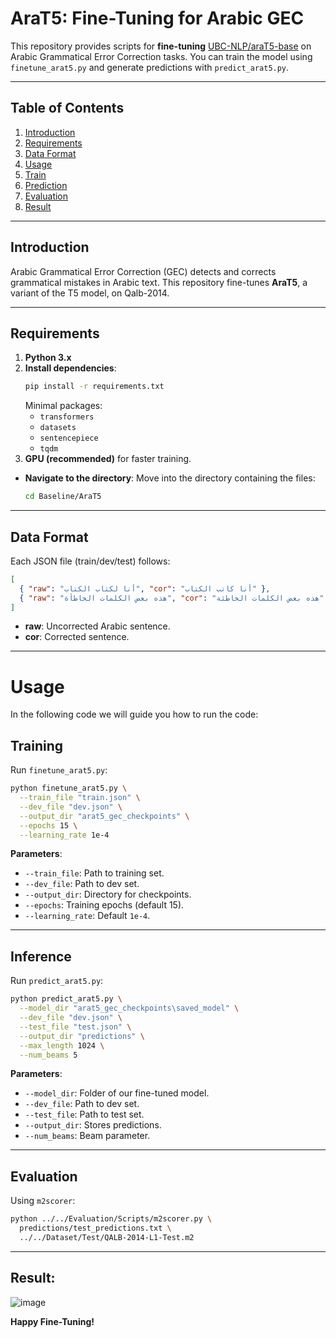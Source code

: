 # AraT5: Fine-Tuning for Arabic GEC

This repository provides scripts for **fine-tuning** [UBC-NLP/araT5-base](https://huggingface.co/UBC-NLP/araT5-base) on Arabic Grammatical Error Correction tasks. You can train the model using `finetune_arat5.py` and generate predictions with `predict_arat5.py`.

---

## Table of Contents
1. [Introduction](#introduction)
2. [Requirements](#requirements)
3. [Data Format](#data-format)
4. [Usage](#usage)
5. [Train](#training)
6. [Prediction](#prediction)
7. [Evaluation](#evaluation)
8. [Result](#result)

---

## Introduction

Arabic Grammatical Error Correction (GEC) detects and corrects grammatical mistakes in Arabic text. This repository fine-tunes **AraT5**, a variant of the T5 model, on Qalb-2014.

---

## Requirements

1. **Python 3.x**
2. **Install dependencies**:
   ```bash
   pip install -r requirements.txt
   ```
   Minimal packages:
   - `transformers`
   - `datasets`
   - `sentencepiece`
   - `tqdm`
3. **GPU (recommended)** for faster training.
- **Navigate to the directory**: Move into the directory containing the files:
  ```bash
  cd Baseline/AraT5
   ```
---

## Data Format

Each JSON file (train/dev/test) follows:
```json
[
  { "raw": "أنا لكتاب الكتاب", "cor": "أنا كاتب الكتاب" },
  { "raw": "هذه بعض الكلمات الخاطأة", "cor": "هذه بعض الكلمات الخاطئة" }
]
```
- **raw**: Uncorrected Arabic sentence.
- **cor**: Corrected sentence.

---
# Usage
In the following code we will guide you how to run the code:
## Training

Run `finetune_arat5.py`:
```bash
python finetune_arat5.py \
  --train_file "train.json" \
  --dev_file "dev.json" \
  --output_dir "arat5_gec_checkpoints" \
  --epochs 15 \
  --learning_rate 1e-4
```

**Parameters**:
- `--train_file`: Path to training set.
- `--dev_file`: Path to dev set.
- `--output_dir`: Directory for checkpoints.
- `--epochs`: Training epochs (default 15).
- `--learning_rate`: Default `1e-4`.

---

## Inference

Run `predict_arat5.py`:
```bash
python predict_arat5.py \
  --model_dir "arat5_gec_checkpoints\saved_model" \
  --dev_file "dev.json" \
  --test_file "test.json" \
  --output_dir "predictions" \
  --max_length 1024 \
  --num_beams 5
```

**Parameters**:
- `--model_dir`: Folder of our fine-tuned model.
- `--dev_file`: Path to dev set.
- `--test_file`: Path to test set.
- `--output_dir`: Stores predictions.
- `--num_beams`: Beam parameter.

---

## Evaluation

Using `m2scorer`:
```bash
python ../../Evaluation/Scripts/m2scorer.py \
  predictions/test_predictions.txt \
  ../../Dataset/Test/QALB-2014-L1-Test.m2
```

---

## Result:
![image](https://github.com/user-attachments/assets/0b14e3f6-7e21-4552-859c-d06de51dc85f)

**Happy Fine-Tuning!**

